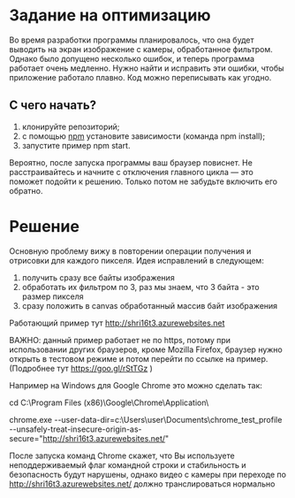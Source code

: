 Задание на оптимизацию
======================

Во время разработки программы планировалось, что она будет выводить на экран изображение с камеры, обработанное фильтром. 
Однако было допущено несколько ошибок, и теперь программа работает очень медленно. Нужно найти и исправить эти ошибки, 
чтобы приложение работало плавно. Код можно переписывать как угодно.


С чего начать?
--------------

1. клонируйте репозиторий;
2. с помощью [npm](https://npmjs.org) установите зависимости (команда npm install);
3. запустите пример npm start.


Вероятно, после запуска программы ваш браузер повиснет. Не расстраивайтесь и начните с отключения главного 
цикла — это поможет подойти к решению. Только потом не забудьте включить его обратно.



Решение
======================
Основную проблему вижу в повторении операции получения и отрисовки для каждого пикселя. Идея исправлений в следующем:

1. получить сразу все байты изображения
2. обработать их фильтром по 3, раз мы знаем, что 3 байта - это размер пикселя
3. сразу положить в canvas обработанный массив байт изображения

Работающий пример тут http://shri16t3.azurewebsites.net

ВАЖНО: данный пример работает не по https, потому при использовании других браузеров, кроме Mozilla Firefox, браузер нужно открыть в тестовом режиме и потом перейти по ссылке на пример. (Подробнее тут https://goo.gl/rStTGz )

Например на Windows для Google Chrome это можно сделать так:

cd  C:\Program Files (x86)\Google\Chrome\Application\ 

chrome.exe --user-data-dir=c:\Users\user\Documents\chrome_test_profile --unsafely-treat-insecure-origin-as-secure="http://shri16t3.azurewebsites.net/"

После запуска команд Chrome скажет, что Вы используете неподдерживаемый флаг командной строки и стабильность и безопасность будут нарушены, однако видео с камеры при переходе по http://shri16t3.azurewebsites.net/ должно транслироваться нормально


